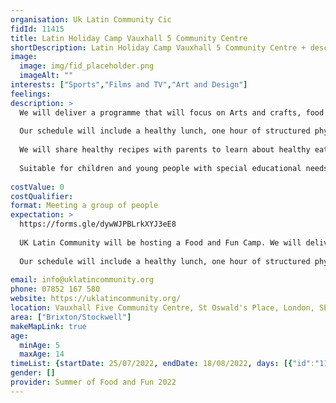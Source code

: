 ```yaml
---
organisation: Uk Latin Community Cic
fidId: 11415
title: Latin Holiday Camp Vauxhall 5 Community Centre
shortDescription: Latin Holiday Camp Vauxhall 5 Community Centre + description
image:
  image: img/fid_placeholder.png
  imageAlt: ""
interests: ["Sports","Films and TV","Art and Design"]
feelings:
description: >
  We will deliver a programme that will focus on Arts and crafts, food and nutrition, sports and well-being.
  
  Our schedule will include a healthy lunch, one hour of structured physical activities such as dance and multi-sports, an hour of arts and crafts such as creating musical instruments out of recyclable materials, an hour of healthy eating awareness, as well as outdoor activities such as visiting the local city farm, visiting a local museum or a local attraction. 
  
  We will share healthy recipes with parents to learn about healthy eating and put it into practice at home.
  
  Suitable for children and young people with special educational needs and disabilities.
  
costValue: 0
costQualifier: 
format: Meeting a group of people
expectation: >
  https://forms.gle/dywWJPBLrkXYJ3eE8
  
  UK Latin Community will be hosting a Food and Fun Camp. We will deliver a programme focused on Arts and crafts, food and nutrition, multi-sports and well-being. 
  
  Our schedule will include a healthy lunch, one hour of structured physical activities such as dance and multi-sports, an hour of arts and crafts such as creating musical instruments out of recyclable materials, an hour of healthy eating awareness, as well as outdoor activities such as visiting the local city farm, visiting a local museum or a local attraction.
  
email: info@uklatincommunity.org
phone: 07852 167 580
website: https://uklatincommunity.org/
location: Vauxhall Five Community Centre, St Oswald's Place, London, SE11 5JF
area: ["Brixton/Stockwell"]
makeMapLink: true
age:
  minAge: 5
  maxAge: 14
timeList: {startDate: 25/07/2022, endDate: 18/08/2022, days: [{"id":"11415","fis_provider_name":"Latin Holiday Camp Vauxhall 5 Community Centre","day":"Monday","start_time":"9:00 AM","end_time":"1:00 PM"},{"id":"11415","fis_provider_name":"Latin Holiday Camp Vauxhall 5 Community Centre","day":"Tuesday","start_time":"9:00 AM","end_time":"1:00 PM"},{"id":"11415","fis_provider_name":"Latin Holiday Camp Vauxhall 5 Community Centre","day":"Wednesday","start_time":"9:00 AM","end_time":"1:00 PM"},{"id":"11415","fis_provider_name":"Latin Holiday Camp Vauxhall 5 Community Centre","day":"Thursday","start_time":"9:00 AM","end_time":"1:00 PM"}] }
gender: []
provider: Summer of Food and Fun 2022
---
```


